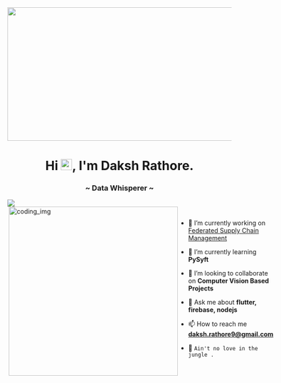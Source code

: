 <!--
**Daksh1603/Daksh1603** is a ✨ _special![wallp (1)](https://user-images.githubusercontent.com/90456255/211994791-27113833-33dd-4573-a799-f92a833b3cb7.jpg)
_ ✨ repository because its `README.md` (this file) appears on your GitHub profile.
![wallp](https://user-images.githubusercontent.com/90456255/211994145-5083ce2a-4583-42d7-9f2c-8123c3fd9c32.jpg)
![1](https://user-images.githubusercontent.com/90456255/211994159-01a66a17-1135-4795-8183-91ac35017df4.png)
![Icon](https://user-images.githubusercontent.com/90456255/211994163-387316d1-1544-48ea-82d6-d0c0ac0a74ae.gif)
![bar](https://user-images.githubusercontent.com/90456255/211997037-aae01583-c37a-4288-977b-0a8240dcbefc.gif)
![g4](https://user-images.githubusercontent.com/90456255/211998043-dec0106e-74b0-4dd7-8141-ae04c95daf29.gif)
![g3](https://user-images.githubusercontent.com/90456255/211998053-16043258-3f0c-4168-9e99-37bba53ad04f.gif)
![g1](https://user-images.githubusercontent.com/90456255/211998061-9f1bdf0a-a76e-430d-bedd-35c07a8230d7.gif)


Here are some ideas to get you started:

- 🔭 I’m currently working on ...
- 🌱 I’m currently learning ...
- 👯 I’m looking to collaborate on ...
- 🤔 I’m looking for help with ...
- 💬 Ask me about ...
- 📫 How to reach me: ...
- 😄 Pronouns: ...
- ⚡ Fun fact: ...
-->

<!--![Scenic Beauty-1600x480_68](https://user-images.githubusercontent.com/90456255/211994791-27113833-33dd-4573-a799-f92a833b3cb7.jpg)
<img src="https://user-images.githubusercontent.com/90456255/211998053-16043258-3f0c-4168-9e99-37bba53ad04f.gif" width="1600px" height="400px">
<img src="https://user-images.githubusercontent.com/90456255/211998061-9f1bdf0a-a76e-430d-bedd-35c07a8230d7.gif" width="1600px" height="400px">
-->

<img src="https://user-images.githubusercontent.com/90456255/211998043-dec0106e-74b0-4dd7-8141-ae04c95daf29.gif" width="1600px" height="300px">

<h1 align="center">Hi <img src="https://media.giphy.com/media/hvRJCLFzcasrR4ia7z/giphy.gif" width="25px">, I'm Daksh Rathore.</h1>
<h3 align="center">~ Data Whisperer ~</h3>

<img src="https://user-images.githubusercontent.com/90456255/211997037-aae01583-c37a-4288-977b-0a8240dcbefc.gif">

<!--<p align="left"> <img src="https://komarev.com/ghpvc/?username=blackdagger007&label=Profile%20views&color=0e75b6&style=flat" alt="blackdagger007" /> </p>
 -->
<div style="display:flex">
  <img align="right" alt="coding_img" width="380" src="https://user-images.githubusercontent.com/90456255/211994163-387316d1-1544-48ea-82d6-d0c0ac0a74ae.gif">
  </p>

- 🔭 I’m currently working on [Federated Supply Chain Management]()

- 🌱 I’m currently learning **PySyft**

- 👯 I’m looking to collaborate on **Computer Vision Based Projects**

- 💬 Ask me about **flutter, firebase, nodejs**

- 📫 How to reach me **daksh.rathore9@gmail.com**

- 🐍 `Ain't no love in the jungle .`
</div>
